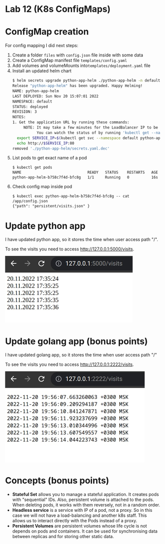 # Lab 12 (K8s ConfigMaps)

# ConfigMap creation 

For config mapping I did next steps:
1. Create a folder `files` with `config.json` file inside with some data
2. Create a ConfigMap manifest file `templates/config.yaml`
3. Add volumes and volumeMounts into`templates/deployment.yaml` file
4. Install an updated helm chart
    ```bash
    $ helm secrets upgrade python-app-helm ./python-app-helm -n default -f ./python-app-helm/secrets.yaml
    Release "python-app-helm" has been upgraded. Happy Helming!
    NAME: python-app-helm
    LAST DEPLOYED: Sun Nov 20 15:07:01 2022
    NAMESPACE: default
    STATUS: deployed
    REVISION: 3
    NOTES:
    1. Get the application URL by running these commands:
         NOTE: It may take a few minutes for the LoadBalancer IP to be available.
               You can watch the status of by running 'kubectl get --namespace default svc -w python-app-helm'
      export SERVICE_IP=$(kubectl get svc --namespace default python-app-helm --template "{{ range (index .status.loadBalancer.ingress 0) }}{{.}}{{ end }}")
      echo http://$SERVICE_IP:80
    removed './python-app-helm/secrets.yaml.dec'
    ```
5. List pods to get exact name of a pod
    ```
    $ kubectl get pods                                     
    NAME                              READY   STATUS    RESTARTS   AGE
    python-app-helm-b758c7f4d-bfc8g   1/1     Running   0          16s
    ```
6. Check config map inside pod   
    ```
    $ kubectl exec python-app-helm-b758c7f4d-bfc8g -- cat /app/config.json
    {"path": "persistent/visits.json" }
    ```

# Update python app

I have updated python app, so it stores the time when user access path "/". 

To see the visits you need to access http://127.0.0.1:5000/visits.

![python_visits](assets/python_visits.jpg)

# Update golang app (bonus points)

I have updated golang app, so it stores the time when user access path "/"

To see the visits you need to access http://127.0.0.1:2222/visits.

![go_visits](assets/go_visits.jpg)

# Concepts (bonus points)

* **Stateful Set** allows you to manage a stateful application. It creates pods with "sequential" IDs. Also, persistent volume is attached to the pods. When deleting pods, it works with them reversely, not in a random order.
* **Headless service** is a service with IP of a pod, not a proxy. So in this case we will not have a load-balancing and another k8s staff. This allows us to interact directly with the Pods instead of a proxy.
* **Persistent Volumes** are persistent volumes whose life cycle is not depends on pods and containers. It can be used for synchronising data between replicas and for storing other static data.